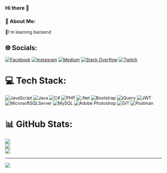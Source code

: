 ### Hi there  👋


### 💫 About Me:
🔭I'm learning backend<br>


## 🌐 Socials:
[![Facebook](https://img.shields.io/badge/Facebook-%231877F2.svg?logo=Facebook&logoColor=white)](https://facebook.com/AhmetEminYarar68) [![Instagram](https://img.shields.io/badge/Instagram-%23E4405F.svg?logo=Instagram&logoColor=white)](https://instagram.com/ahmetyrar) [![Medium](https://img.shields.io/badge/Medium-12100E?logo=medium&logoColor=white)](https://medium.com/@Qetie) [![Stack Overflow](https://img.shields.io/badge/-Stackoverflow-FE7A16?logo=stack-overflow&logoColor=white)](https://stackoverflow.com/users/user:22842314) [![Twitch](https://img.shields.io/badge/Twitch-%239146FF.svg?logo=Twitch&logoColor=white)](https://twitch.tv/Qetie) 

# 💻 Tech Stack:
![JavaScript](https://img.shields.io/badge/javascript-%23323330.svg?style=for-the-badge&logo=javascript&logoColor=%23F7DF1E) ![Java](https://img.shields.io/badge/java-%23ED8B00.svg?style=for-the-badge&logo=openjdk&logoColor=white) ![C#](https://img.shields.io/badge/c%23-%23239120.svg?style=for-the-badge&logo=c-sharp&logoColor=white) ![PHP](https://img.shields.io/badge/php-%23777BB4.svg?style=for-the-badge&logo=php&logoColor=white) ![.Net](https://img.shields.io/badge/.NET-5C2D91?style=for-the-badge&logo=.net&logoColor=white) ![Bootstrap](https://img.shields.io/badge/bootstrap-%238511FA.svg?style=for-the-badge&logo=bootstrap&logoColor=white) ![jQuery](https://img.shields.io/badge/jquery-%230769AD.svg?style=for-the-badge&logo=jquery&logoColor=white) ![JWT](https://img.shields.io/badge/JWT-black?style=for-the-badge&logo=JSON%20web%20tokens) ![MicrosoftSQLServer](https://img.shields.io/badge/Microsoft%20SQL%20Server-CC2927?style=for-the-badge&logo=microsoft%20sql%20server&logoColor=white) ![MySQL](https://img.shields.io/badge/mysql-%2300000f.svg?style=for-the-badge&logo=mysql&logoColor=white) ![Adobe Photoshop](https://img.shields.io/badge/adobe%20photoshop-%2331A8FF.svg?style=for-the-badge&logo=adobe%20photoshop&logoColor=white) ![GIT](https://img.shields.io/badge/Git-fc6d26?style=for-the-badge&logo=git&logoColor=white) ![Postman](https://img.shields.io/badge/Postman-FF6C37?style=for-the-badge&logo=postman&logoColor=white)
# 📊 GitHub Stats:
![](https://github-readme-stats.vercel.app/api?username=AhmetEminYarar&theme=dracula&hide_border=false&include_all_commits=false&count_private=false)<br/>
![](https://github-readme-streak-stats.herokuapp.com/?user=AhmetEminYarar&theme=dracula&hide_border=false)<br/>
![](https://github-readme-stats.vercel.app/api/top-langs/?username=AhmetEminYarar&theme=dracula&hide_border=false&include_all_commits=false&count_private=false&layout=compact)

---
[![](https://visitcount.itsvg.in/api?id=AhmetEminYarar&icon=8&color=10)](https://visitcount.itsvg.in)

<!-- Proudly created with GPRM ( https://gprm.itsvg.in ) -->
